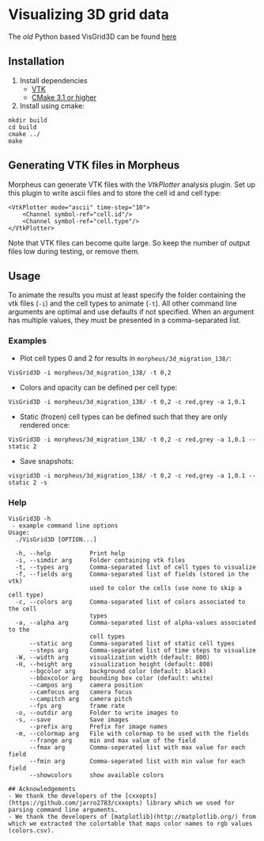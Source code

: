 # Visualizing 3D grid data

The *old* Python based VisGrid3D can be found [here](https://github.com/margrietpalm/VisGrid3D-python)

## Installation

1. Install dependencies 
    - [VTK](http://www.vtk.org/)
    - [CMake 3.1 or higher](https://cmake.org/)
2. Install using cmake:
```
mkdir build
cd build
cmake ../
make
```


## Generating VTK files in Morpheus
Morpheus can generate VTK files with the *VtkPlotter* analysis plugin. Set up this plugin to write ascii files and
 to store the cell id and cell type:

```
<VtkPlotter mode="ascii" time-step="10">
	<Channel symbol-ref="cell.id"/>
	<Channel symbol-ref="cell.type"/>
</VtkPlotter>
```

Note that VTK files can become quite large. So keep the number of output files low during testing, or remove them.


## Usage

To animate the results you must at least specify the folder containing the vtk files (`-i`) and the cell types
to animate (`-t`). All other command line arguments are optimal and use defaults if not specified. When an argument
has multiple values, they must be presented in a comma-separated list.

### Examples


- Plot cell types 0 and 2 for results in `morpheus/3d_migration_138/`:

```VisGrid3D -i morpheus/3d_migration_138/ -t 0,2```

- Colors and opacity can be defined per cell type:

```VisGrid3D -i morpheus/3d_migration_138/ -t 0,2 -c red,grey -a 1,0.1```

- Static (frozen) cell types can be defined such that they are only rendered once:

```VisGrid3D -i morpheus/3d_migration_138/ -t 0,2 -c red,grey -a 1,0.1 --static 2```

- Save snapshots:

```visgrid3D -i morpheus/3d_migration_138/ -t 0,2 -c red,grey -a 1,0.1 --static 2 -s```



### Help

```
VisGrid3D -h
 - example command line options
Usage:
  ./VisGrid3D [OPTION...]

  -h, --help           Print help
  -i, --simdir arg     Folder containing vtk files
  -t, --types arg      Comma-separated list of cell types to visualize
  -f, --fields arg     Comma-separated list of fields (stored in the vtk)
                       used to color the cells (use none to skip a cell type)
  -c, --colors arg     Comma-separated list of colors associated to the cell
                       types
  -a, --alpha arg      Comma-separated list of alpha-values associated to the
                       cell types
      --static arg     Comma-separated list of static cell types
      --steps arg      Comma-separated list of time steps to visualize
  -W, --width arg      visualization width (default: 800)
  -H, --height arg     visualization height (default: 800)
      --bgcolor arg    background color (default: black)
      --bboxcolor arg  bounding box color (default: white)
      --campos arg     camera position
      --camfocus arg   camera focus
      --campitch arg   camera pitch
      --fps arg        frame rate
  -o, --outdir arg     Folder to write images to
  -s, --save           Save images
      --prefix arg     Prefix for image names
  -m, --colormap arg   File with colormap to be used with the fields
      --frange arg     min and max value of the field
      --fmax arg       Comma-seperated list with max value for each field
      --fmin arg       Comma-seperated list with min value for each field
      --showcolors     show available colors

## Acknowledgements
- We thank the developers of the [cxxopts](https://github.com/jarro2783/cxxopts) library which we used for parsing command line arguments.
- We thank the developers of [matplotlib](http://matplotlib.org/) from which we extracted the colortable that maps color names to rgb values (colors.csv).
